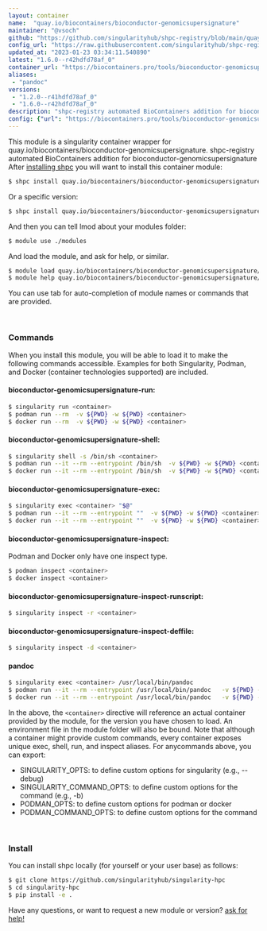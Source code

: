 ```yaml
---
layout: container
name:  "quay.io/biocontainers/bioconductor-genomicsupersignature"
maintainer: "@vsoch"
github: "https://github.com/singularityhub/shpc-registry/blob/main/quay.io/biocontainers/bioconductor-genomicsupersignature/container.yaml"
config_url: "https://raw.githubusercontent.com/singularityhub/shpc-registry/main/quay.io/biocontainers/bioconductor-genomicsupersignature/container.yaml"
updated_at: "2023-01-23 03:34:11.540890"
latest: "1.6.0--r42hdfd78af_0"
container_url: "https://biocontainers.pro/tools/bioconductor-genomicsupersignature"
aliases:
 - "pandoc"
versions:
 - "1.2.0--r41hdfd78af_0"
 - "1.6.0--r42hdfd78af_0"
description: "shpc-registry automated BioContainers addition for bioconductor-genomicsupersignature"
config: {"url": "https://biocontainers.pro/tools/bioconductor-genomicsupersignature", "maintainer": "@vsoch", "description": "shpc-registry automated BioContainers addition for bioconductor-genomicsupersignature", "latest": {"1.6.0--r42hdfd78af_0": "sha256:a9e356680040702a658e15623a4456070c2d07b23d24a1c60eaf06466093cd0c"}, "tags": {"1.2.0--r41hdfd78af_0": "sha256:96a5cd7a3ba792eca18635401fe51f454376752408fea6b329c0890813860a49", "1.6.0--r42hdfd78af_0": "sha256:a9e356680040702a658e15623a4456070c2d07b23d24a1c60eaf06466093cd0c"}, "docker": "quay.io/biocontainers/bioconductor-genomicsupersignature", "aliases": {"pandoc": "/usr/local/bin/pandoc"}}
---
```


This module is a singularity container wrapper for quay.io/biocontainers/bioconductor-genomicsupersignature.
shpc-registry automated BioContainers addition for bioconductor-genomicsupersignature
After [installing shpc](#install) you will want to install this container module:


```bash
$ shpc install quay.io/biocontainers/bioconductor-genomicsupersignature
```

Or a specific version:

```bash
$ shpc install quay.io/biocontainers/bioconductor-genomicsupersignature:1.6.0--r42hdfd78af_0
```

And then you can tell lmod about your modules folder:

```bash
$ module use ./modules
```

And load the module, and ask for help, or similar.

```bash
$ module load quay.io/biocontainers/bioconductor-genomicsupersignature/1.6.0--r42hdfd78af_0
$ module help quay.io/biocontainers/bioconductor-genomicsupersignature/1.6.0--r42hdfd78af_0
```

You can use tab for auto-completion of module names or commands that are provided.

<br>

### Commands

When you install this module, you will be able to load it to make the following commands accessible.
Examples for both Singularity, Podman, and Docker (container technologies supported) are included.

#### bioconductor-genomicsupersignature-run:

```bash
$ singularity run <container>
$ podman run --rm  -v ${PWD} -w ${PWD} <container>
$ docker run --rm  -v ${PWD} -w ${PWD} <container>
```

#### bioconductor-genomicsupersignature-shell:

```bash
$ singularity shell -s /bin/sh <container>
$ podman run --it --rm --entrypoint /bin/sh  -v ${PWD} -w ${PWD} <container>
$ docker run --it --rm --entrypoint /bin/sh  -v ${PWD} -w ${PWD} <container>
```

#### bioconductor-genomicsupersignature-exec:

```bash
$ singularity exec <container> "$@"
$ podman run --it --rm --entrypoint ""  -v ${PWD} -w ${PWD} <container> "$@"
$ docker run --it --rm --entrypoint ""  -v ${PWD} -w ${PWD} <container> "$@"
```

#### bioconductor-genomicsupersignature-inspect:

Podman and Docker only have one inspect type.

```bash
$ podman inspect <container>
$ docker inspect <container>
```

#### bioconductor-genomicsupersignature-inspect-runscript:

```bash
$ singularity inspect -r <container>
```

#### bioconductor-genomicsupersignature-inspect-deffile:

```bash
$ singularity inspect -d <container>
```


#### pandoc

```bash
$ singularity exec <container> /usr/local/bin/pandoc
$ podman run --it --rm --entrypoint /usr/local/bin/pandoc   -v ${PWD} -w ${PWD} <container> -c " $@"
$ docker run --it --rm --entrypoint /usr/local/bin/pandoc   -v ${PWD} -w ${PWD} <container> -c " $@"
```



In the above, the `<container>` directive will reference an actual container provided
by the module, for the version you have chosen to load. An environment file in the
module folder will also be bound. Note that although a container
might provide custom commands, every container exposes unique exec, shell, run, and
inspect aliases. For anycommands above, you can export:

 - SINGULARITY_OPTS: to define custom options for singularity (e.g., --debug)
 - SINGULARITY_COMMAND_OPTS: to define custom options for the command (e.g., -b)
 - PODMAN_OPTS: to define custom options for podman or docker
 - PODMAN_COMMAND_OPTS: to define custom options for the command

<br>

### Install

You can install shpc locally (for yourself or your user base) as follows:

```bash
$ git clone https://github.com/singularityhub/singularity-hpc
$ cd singularity-hpc
$ pip install -e .
```

Have any questions, or want to request a new module or version? [ask for help!](https://github.com/singularityhub/singularity-hpc/issues)